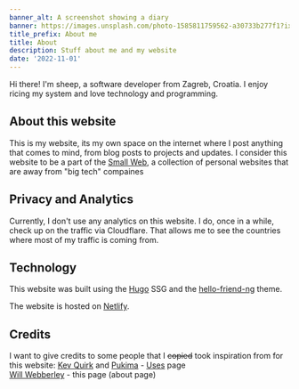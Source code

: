 ```yaml
---
banner_alt: A screenshot showing a diary
banner: https://images.unsplash.com/photo-1585811759562-a30733b277f1?ixlib=rb-4.0.3&ixid=MnwxMjA3fDB8MHxwaG90by1wYWdlfHx8fGVufDB8fHx8&auto=format&fit=crop&w=1170&q=80
title_prefix: About me
title: About
description: Stuff about me and my website
date: '2022-11-01'
---
```


Hi there! I'm sheep, a software developer from Zagreb, Croatia. I enjoy ricing my system and love technology and programming.

## About this website
This is my website, its my own space on the internet where I post anything that comes to mind, from blog posts to projects and updates.
I consider this website to be a part of the [Small Web](https://ar.al/2020/08/07/what-is-the-small-web/), a collection of personal websites that are away from "big tech" compaines

## Privacy and Analytics
Currently, I don't use any analytics on this website. I do, once in a while, check up on the traffic via Cloudflare. That allows me to see the countries where most of my traffic is coming from.

## Technology
This website was built using the [Hugo](https://gohugo.io) SSG and the [hello-friend-ng](https://github.com/rhazdon/hugo-theme-hello-friend-ng) theme.

The website is hosted on [Netlify](https://netlify.com/).

## Credits
I want to give credits to some people that I ~~copied~~ took inspiration from for this website:
[Kev Quirk](https://kevq.uk) and [Pukima](https://pukima.site) - [Uses](https://sheepdev.xyz/uses) page\
[Will Webberley](https://wilw.dev) - this page (about page)
